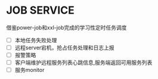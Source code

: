 # JOB SERVICE
借鉴power-job和xxl-job完成的学习性定时任务调度

 - [ ] 本地任务失败处理
 - [ ] 远程server宕机，抢占任务处理和日志上报
 - [ ] 报警策略
 - [ ] 客户端维护远程服务列表心跳信息,服务端返回可用服务列表
 - [ ] 服务monitor
